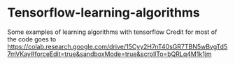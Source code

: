 # Tensorflow-learning-algorithms
Some examples of learning algorithms with tensorflow
Credit for most of the code goes to https://colab.research.google.com/drive/15Cyy2H7nT40sGR7TBN5wBvgTd57mVKay#forceEdit=true&sandboxMode=true&scrollTo=bQRLq4M1k1jm

